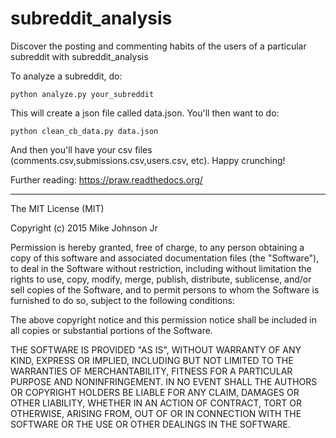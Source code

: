 # subreddit_analysis
Discover the posting and commenting habits of the users of a particular subreddit with subreddit_analysis

To analyze a subreddit, do:

    python analyze.py your_subreddit
    
This will create a json file called data.json. You'll then want to do:

    python clean_cb_data.py data.json

And then you'll have your csv files (comments.csv,submissions.csv,users.csv, etc). Happy crunching!

Further reading: https://praw.readthedocs.org/

________

The MIT License (MIT)

Copyright (c) 2015 Mike Johnson Jr

Permission is hereby granted, free of charge, to any person obtaining a copy
of this software and associated documentation files (the "Software"), to deal
in the Software without restriction, including without limitation the rights
to use, copy, modify, merge, publish, distribute, sublicense, and/or sell
copies of the Software, and to permit persons to whom the Software is
furnished to do so, subject to the following conditions:

The above copyright notice and this permission notice shall be included in
all copies or substantial portions of the Software.

THE SOFTWARE IS PROVIDED "AS IS", WITHOUT WARRANTY OF ANY KIND, EXPRESS OR
IMPLIED, INCLUDING BUT NOT LIMITED TO THE WARRANTIES OF MERCHANTABILITY,
FITNESS FOR A PARTICULAR PURPOSE AND NONINFRINGEMENT. IN NO EVENT SHALL THE
AUTHORS OR COPYRIGHT HOLDERS BE LIABLE FOR ANY CLAIM, DAMAGES OR OTHER
LIABILITY, WHETHER IN AN ACTION OF CONTRACT, TORT OR OTHERWISE, ARISING FROM,
OUT OF OR IN CONNECTION WITH THE SOFTWARE OR THE USE OR OTHER DEALINGS IN
THE SOFTWARE.
    
